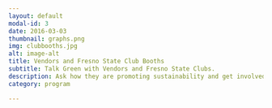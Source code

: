```yaml
---
layout: default
modal-id: 3
date: 2016-03-03
thumbnail: graphs.png
img: clubbooths.jpg
alt: image-alt
title: Vendors and Fresno State Club Booths
subtitle: Talk Green with Vendors and Fresno State Clubs.
description: Ask how they are promoting sustainability and get involved! Active club membership looks great on resumes and CVs!
category: program

---
```

